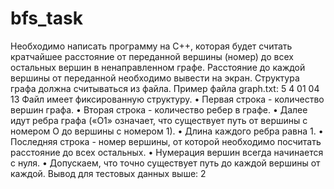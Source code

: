 # bfs_task

Необходимо написать программу на С++, которая будет считать кратчайшее расстояние от переданной вершины (номер) до всех остальных вершин в ненаправленном графе. Расстояние до каждой вершины от переданной необходимо вывести на экран.
Структура графа должна считываться из файла. Пример файла graph.txt:
5
4
01
04
13
Файл имеет фиксированную структуру.
•
Первая строка - количество вершин графа.
•
Вторая строка - количество ребер в графе.
•
Далее идут ребра графа («О1» означает, что существует путь от вершины с номером О до вершины с номером 1).
•
Длина каждого ребра равна 1.
•
Последняя строка - номер вершины, от которой необходимо посчитать расстояние до всех остальных.
•
Нумерация вершин всегда начинается с нуля.
•
Допускаем, что точно существует путь до каждой вершины от каждой.
Вывод для тестовых данных выше:
2
